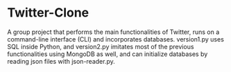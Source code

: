 # Twitter-Clone

A group project that performs the main functionalities of Twitter, runs on a command-line interface (CLI) and incorporates databases.
version1.py uses SQL inside Python, and version2.py imitates most of the previous functionalities using MongoDB as well, and can initialize databases by reading json files with json-reader.py.
